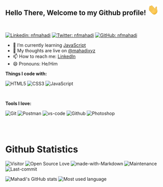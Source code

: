 <h2> Hello There, Welcome to my Github profile! <img src="https://github.com/nfmahadi/nfmahadi/blob/main/Hi.gif" width="35"></h2>
<br>


[![Linkedin: nfmahadi](https://img.shields.io/badge/-nfmahadi-blue?style=flat-square&logo=Linkedin&logoColor=white&link=https://www.linkedin.com/in/nfmahadi/)](https://www.linkedin.com/in/mahadixyz/)
[![Twitter: nfmahadi](https://img.shields.io/twitter/follow/nfmahadi?style=social)](https://twitter.com/nfmahadi)
[![GitHub: nfmahadi](https://img.shields.io/github/followers/nfmahadi?label=follow&style=social)](https://github.com/nfmahadi)

<!-- - 🔭 I’m currently working on ... -->
- 🌱 I’m currently learning   <a href="https://github.com/nfmahadi/JavaScript-journey" target="_blank">JavaScript</a>
- 💬 My thoughts are live on [@mahadixyz](https://twitter.com/nfmahadi)
- 📫 How to reach me: [LinkedIn](https://linkedin.com/in/nfmahadi)
- 😄 Pronouns: He/Him
<!-- - 👯 I’m looking to collaborate on ... -->
<!-- - 🤔 I’m looking for help with ... -->
<!-- - ⚡ Fun fact: ... -->

**Things I code with:**

![HTML5](https://img.shields.io/badge/HTML5-E34F26?style=for-the-badge&logo=html5&logoColor=white)
![CSS3](https://img.shields.io/badge/CSS3-1572B6?style=for-the-badge&logo=css3&logoColor=white)
![JavaScript](https://img.shields.io/badge/JavaScript-black?style=for-the-badge&logo=javascript&logoColor=yellow)

<br>

**Tools I love:**

![Git](https://img.shields.io/badge/git%20-%23F05033.svg?&style=for-the-badge&logo=git&logoColor=white)
![Postman](https://img.shields.io/badge/Postman-black?style=for-the-badge&logo=postman)
![vs-code](https://img.shields.io/badge/-VS%20Code-007ACC?style=for-the-badge&logo=visual-studio-code)
![Github](https://img.shields.io/badge/GitHub-100000?style=for-the-badge&logo=github&logoColor=white)
![Photoshop](https://img.shields.io/badge/adobe%20photoshop%20-%2331A8FF.svg?&style=for-the-badge&logo=adobe%20photoshop&logoColor=white)

<br>
<br>

# Github Statistics

![Visitor](https://komarev.com/ghpvc/?username=nfmahadi&color=blueviolet&style=flat-square) 
![Open Source Love](https://badges.frapsoft.com/os/v1/open-source.svg?v=103)
![made-with-Markdown](https://img.shields.io/badge/Made%20with-Markdown-1f425f.svg?style=flat-square)
![Maintenance](https://img.shields.io/badge/Maintained%3F-yes-green.svg?style=flat-square&color=brightgreen)
![Last-commit](https://img.shields.io/github/last-commit/nfmahadi/nfmahadi?style=flat-square&color=blueviolet)

![Mahadi's GitHub stats](https://github-readme-stats.vercel.app/api?username=nfmahadi&show_icons=true&theme=dracula)
![Most used language](https://github-readme-stats.vercel.app/api/top-langs/?username=nfmahadi&layout=pie&theme=dracula)
